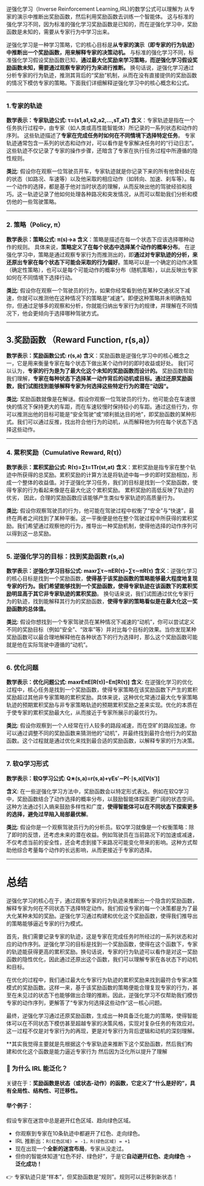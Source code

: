  逆强化学习（Inverse Reinforcement Learning,IRL)的数学公式可以理解为
 从专家的演示中推断出奖励函数，然后利用奖励函数去训练一个智能体。
 这与标准的强化学习不同，因为标准的强化学习奖励函数是已知的，而在逆强化学习中，奖励函数是未知的，需要从专家行为中学习出来。

逆强化学习是一种学习策略，它的核心目标是**从专家的演示（即专家的行为轨迹）中推断出一个奖励函数，用来解释专家的决策动机。**
与标准的强化学习不同，标准强化学习假设奖励函数已知，**通过最大化奖励来学习策略，而逆强化学习假设奖励函数未知，需要通过观察专家的行为来进行推断。**
换句话说，逆强化学习通过分析专家的行为轨迹，推测其背后的“奖励”机制，从而在没有直接提供的奖励函数的情况下模仿专家的策略。下面我们详细解释逆强化学习中的核心概念和公式。

----
### 1.专家的轨迹
**数学表示：专家轨迹公式: τ=(s1,a1,s2,a2,...,sT,aT)**
**含义**：专家轨迹是指在一个任务执行过程中，由专家（如人类或高性能智能体）所记录的一系列状态和动作的序列。
这些轨迹描述了**专家在完成任务时如何在不同情境下选择特定任务**。
专家轨迹通常包含一系列的状态和动作对，可以看作是专家解决任务时的“行动日志”。这些轨迹不仅记录了专家的操作步骤，还暗含了专家在执行任务过程中所遵循的隐性规则。

**类比**: 假设你在观察一位驾驶员开车，专家轨迹就是你记录下来的所有他曾经处在的状态（如路况、车速等）以及他采取的相应动作（如转向、加速、刹车等）。每一个动作的选择，都是基于他对当时状态的理解，从而反映出他的驾驶经验和技巧。这一轨迹记录了他如何处理各种路况和突发情况，从而可以帮助我们分析和模仿他的一些驾驶策略。

----
### 2. 策略（Policy, π）

**数学表示：策略公式: π(s)→a**
**含义**：策略是描述在每一个状态下应该选择哪种动作的规则。
具体来说，**策略定义了在每个状态中选择某个动作的概率分布**。
在逆强化学习中，策略是通过观察专家行为而推测出的，即**通过对专家轨迹的分析，来还原出专家在每个状态下可能会采取的行为偏好**。策略可以是一个确定的动作决策（确定性策略），也可以是每个可能动作的概率分布（随机策略），以此反映出专家如何在不同情境下选择行动。

**类比**: 假设你在观察一个驾驶员的行为，如果你经常看到他在某种交通状况下减速，你就可以推测他在这种情况下的策略是“减速”。即便这种策略并未明确告知你，但通过足够多的观察和分析，你就能归纳出专家行为的规律，并理解在不同情况下，他会更倾向于选择哪种驾驶方式。

-----
## 3.奖励函数 （Reward Function, r(s,a)）
**数学表示：奖励函数公式: r(s,a)**
**含义**：奖励函数是逆强化学习中的核心概念之一，它是用来衡量专家在每个状态下做出某个动作时的即时收益或好处。
我们可以认为，**专家的行为是为了最大化这个未知的奖励函数而设计的。**
奖励函数帮助我们理解，**专家在每种状态下选择某一动作背后的动机或目标。通过还原奖励函数，我们试图找到能够解释专家为何选择这些特定行为的潜在“动因“。**

**类比**: 奖励函数就像是在解谜。假设你观察一位驾驶员的行为，他可能会在车速很快的情况下保持更大的车距，而在车速较慢时保持较小的车距。通过这些行为，你可以推测出他的目标可能是“安全驾驶”或“顺利抵达目的地”，即奖励函数的某种形式。我们可以通过反推，找出符合他行为的动机，从而解释他为何在每个状态下选择这些动作。

---
### 4. 累积奖励（Cumulative Reward, R(τ)）

**数学表示：累积奖励公式: R(τ)=∑t=1Tr(st,at)**
**含义**：累积奖励是指专家在整个轨迹中所获得的总奖励。累积奖励的计算方法是将轨迹中每一步的即时奖励相加，形成一个整体的收益值。对于逆强化学习任务，我们的目标是找到一个奖励函数，使得专家的行为看起来像是在最大化这个累积奖励。
累积奖励的高低反映了轨迹的优劣，
因此，合理的奖励函数应该能够产生类似专家轨迹的高质量行为。

**类比**: 假设你观察驾驶员的行为，他可能在驾驶过程中权衡了“安全”与“快速”，最终在两者之间找到了某种平衡。这一平衡便是他在整个驾驶过程中所获得的累积奖励。我们希望通过观察他的行为，推导出一种奖励机制，使得他选择的动作序列可以得到这一总奖励。

----
### 5. 逆强化学习的目标：找到奖励函数 r(s,a)

**数学表示：逆强化学习目标公式: max⁡r∑τ∼πER(τ)−∑τ∼πR(τ)**
**含义**：逆强化学习的核心目标是找到一个奖励函数，**使得基于该奖励函数的策略能够最大程度地复现专家的行为。我们希望能够找到一个奖励函数，使得专家轨迹在该函数下的累积奖励明显高于其它非专家轨迹的累积奖励**。
换句话来说，我们试图通过优化专家行为的轨迹，找到能解释其行为的奖励函数，**使得专家的策略看似是在最大化这一奖励函数的总体值。**

**类比**: 假设你想找到一个专家驾驶员在某种情况下减速的“动机”，你可以尝试定义不同的奖励目标（例如“安全”、“效率”等）并对比每个目标的效果。当你发现某种奖励函数可以最合理地解释他在各种状态下的行为选择时，那么这个奖励函数可能就是他在实际驾驶中遵循的“动机”。

----
### 6. 优化问题

**数学表示：优化问题公式: max⁡rEπE[R(τ)]−Eπ[R(τ)]**
**含义**: 在逆强化学习的优化过程中，核心任务是找到一个奖励函数，使得专家策略在该奖励函数下产生的累积奖励超过其他非专家策略的累积奖励。具体来说，这种优化常通过最大化专家策略轨迹的预期累积奖励与非专家策略轨迹的预期累积奖励之差来实现。优化的本质在于使专家的累积奖励最大化，从而接近于专家所展示的最优行为。

**类比**: 假设你观察到一个人经常在行人较多的路段减速，而在空旷的路段加速。你可以通过调整不同的奖励函数来猜测他的“动机”，并最终找到最符合他行为的奖励函数。这个过程就是通过优化来找到最合适的奖励函数，以解释专家的行为决策。

---
### 7. 软Q学习形式

**数学表示：软Q学习公式: Q∗(s,a)=r(s,a)+γEs′∼P(⋅∣s,a)[V(s′)]**

**含义**: 在一些逆强化学习方法中，奖励函数会以特定形式表达。例如在软Q学习中，奖励函数结合了动作选择的概率分布，以鼓励智能体探索更广阔的状态空间。这种方法通过引入熵来鼓励多样性和广度，**使得智能体可以在不同状态下探索更多的选择，避免过早陷入局部最优解**。

**类比**: 假设你是一个观察驾驶员行为的分析员。软Q学习就像是一个权衡策略：除了即时的反馈，还考虑未来的潜在收益。例如驾驶员在当前路况下的加速或减速，不仅考虑当前的安全性，还会考虑到接下来路况可能变化带来的影响。这种方式帮助他综合考量每个动作的长远影响，从而更接近于专家的选择。

---
# 总结

逆强化学习的核心在于，通过观察专家的行为轨迹来推断出一个隐含的奖励函数，解释专家为何在不同状态下选择特定动作。我们假设专家的每一个决策都是为了最大化某种未知的奖励。逆强化学习通过构建和优化这个奖励函数，使得我们推导出的策略能够逼近专家的行为模式。

首先，我们需要记录专家的轨迹，这是专家在完成任务时所经过的一系列状态和对应的动作序列。逆强化学习的目标是找到一个奖励函数，使得在这个函数下，专家的轨迹能获得更高的累积奖励。换句话说，专家的行为轨迹可以看作是对这一奖励函数的隐性优化，因此通过还原出这个函数，我们可以理解专家在各状态下的动机和目标。

在优化的过程中，我们通过最大化专家行为轨迹的累积奖励来找到最符合专家决策模式的奖励函数。这样一来，基于该奖励函数的策略便能合理复现专家的行为，甚至在未见过的状态下也能够做出合理的推断。因此，逆强化学习不仅帮助我们模仿专家的动作序列，更解答了“专家为何选择这些动作”这一核心问题。

最终，逆强化学习通过还原奖励函数，生成出一种具备泛化能力的策略，使得智能体可以在不同状态下模仿甚至超越专家的决策风格，实现对复杂任务的有效应对。这一过程不仅是对专家行为的再现，更是对专家行为背后逻辑和动机的深刻理解。

**其实我觉得主要就是先根据这个专家轨迹来推断下这个奖励函数，然后我们构建和优化这个函数是能力逼近专家行为 然后因为泛化所以提升了理解

### 🎯 为什么 IRL 能泛化？

关键在于：**奖励函数是状态（或状态-动作）的函数，它定义了“什么是好的”，具有全局性、结构性、可迁移性。**

#### 举个例子：

假设专家在迷宫中总是避开红色区域、趋向绿色区域。

- 你观察到专家在10条轨迹中都避开了红色、走向绿色。
- IRL 推断出：`R(红色区域) = -1，R(绿色区域) = +1`
- 现在出现一个**全新的迷宫布局**，专家从没走过。
- 但你的智能体知道“红色不好、绿色好”，于是它**自动避开红色、走向绿色** → **泛化成功！**

👉 专家轨迹只是“样本”，但奖励函数是“规则”。规则可以迁移到新状态！
